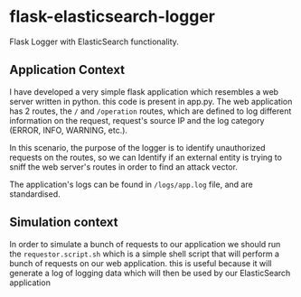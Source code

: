# flask-elasticsearch-logger
Flask Logger with ElasticSearch functionality.

## Application Context
I have developed a very simple flask application which resembles a web server written in python. this code is present in app.py. The web application has 2 routes, the `/` and `/operation` routes, which are defined to log different information on the request, request's source IP and the log category (ERROR, INFO, WARNING, etc.). 

In this scenario, the purpose of the logger is to identify unauthorized requests on the routes, so we can Identify if an external entity is trying to sniff the web server's routes in order to find an attack vector.

The application's logs can be found in `/logs/app.log` file, and are standardised.

## Simulation context
In order to simulate a bunch of requests to our application we should run the `requestor.script.sh` which is a simple shell script that will perform a bunch of requests on our web application. this is useful because it will generate a log of logging data which will then be used by our ElasticSearch application